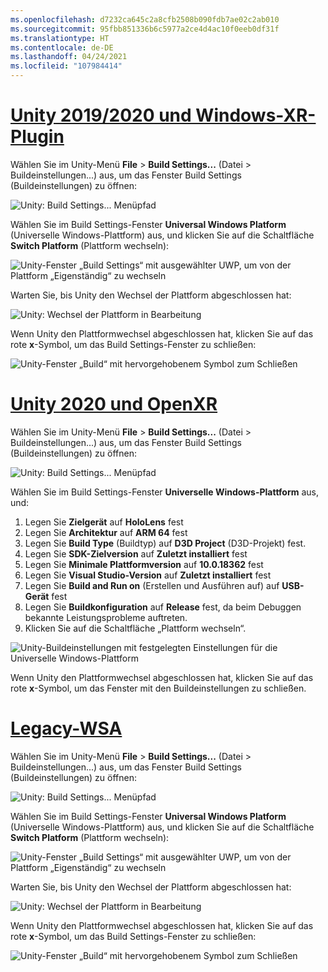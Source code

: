 ```yaml
---
ms.openlocfilehash: d7232ca645c2a8cfb2508b090fdb7ae02c2ab010
ms.sourcegitcommit: 95fbb851336b6c5977a2ce4d4ac10f0eeb0df31f
ms.translationtype: HT
ms.contentlocale: de-DE
ms.lasthandoff: 04/24/2021
ms.locfileid: "107984414"
---
```

# <a name="unity-20192020--windows-xr-plugin"></a>[Unity 2019/2020 und Windows-XR-Plugin](#tab/winxr)

Wählen Sie im Unity-Menü **File** > **Build Settings...** (Datei > Buildeinstellungen...) aus, um das Fenster Build Settings (Buildeinstellungen) zu öffnen:

![Unity: Build Settings... Menüpfad](../images/mr-learning-base/base-02-section2-step1-1.png)

Wählen Sie im Build Settings-Fenster **Universal Windows Platform** (Universelle Windows-Plattform) aus, und klicken Sie auf die Schaltfläche **Switch Platform** (Plattform wechseln):

![Unity-Fenster „Build Settings“ mit ausgewählter UWP, um von der Plattform „Eigenständig“ zu wechseln](../images/mr-learning-base/base-02-section2-step1-2.png)

Warten Sie, bis Unity den Wechsel der Plattform abgeschlossen hat:

![Unity: Wechsel der Plattform in Bearbeitung](../images/mr-learning-base/base-02-section2-step1-3.png)

Wenn Unity den Plattformwechsel abgeschlossen hat, klicken Sie auf das rote **x**-Symbol, um das Build Settings-Fenster zu schließen:

![Unity-Fenster „Build“ mit hervorgehobenem Symbol zum Schließen](../images/mr-learning-base/base-02-section2-step1-4.png)

# <a name="unity-2020--openxr"></a>[Unity 2020 und OpenXR](#tab/openxr)

Wählen Sie im Unity-Menü **File** > **Build Settings...** (Datei > Buildeinstellungen...) aus, um das Fenster Build Settings (Buildeinstellungen) zu öffnen:

![Unity: Build Settings... Menüpfad](../images/mr-learning-base/base-02-section2-step1-1.png)

Wählen Sie im Build Settings-Fenster **Universelle Windows-Plattform** aus, und:
1.  Legen Sie **Zielgerät** auf **HoloLens** fest
2.  Legen Sie **Architektur** auf **ARM 64** fest
3.  Legen Sie **Build Type** (Buildtyp) auf **D3D Project** (D3D-Projekt) fest.
4.  Legen Sie **SDK-Zielversion** auf **Zuletzt installiert** fest
5.  Legen Sie **Minimale Plattformversion** auf **10.0.18362** fest
6.  Legen Sie **Visual Studio-Version** auf **Zuletzt installiert** fest
7.  Legen Sie **Build and Run on** (Erstellen und Ausführen auf) auf **USB-Gerät** fest
8.  Legen Sie **Buildkonfiguration** auf **Release** fest, da beim Debuggen bekannte Leistungsprobleme auftreten.
9.  Klicken Sie auf die Schaltfläche „Plattform wechseln“.


![Unity-Buildeinstellungen mit festgelegten Einstellungen für die Universelle Windows-Plattform](../images/mr-learning-base/base-02-section2-step1-2-openxr.png)

Wenn Unity den Plattformwechsel abgeschlossen hat, klicken Sie auf das rote **x**-Symbol, um das Fenster mit den Buildeinstellungen zu schließen.

# <a name="legacy-wsa"></a>[Legacy-WSA](#tab/wsa)

Wählen Sie im Unity-Menü **File** > **Build Settings...** (Datei > Buildeinstellungen...) aus, um das Fenster Build Settings (Buildeinstellungen) zu öffnen:

![Unity: Build Settings... Menüpfad](../images/mr-learning-base/base-02-section2-step1-1.png)

Wählen Sie im Build Settings-Fenster **Universal Windows Platform** (Universelle Windows-Plattform) aus, und klicken Sie auf die Schaltfläche **Switch Platform** (Plattform wechseln):

![Unity-Fenster „Build Settings“ mit ausgewählter UWP, um von der Plattform „Eigenständig“ zu wechseln](../images/mr-learning-base/base-02-section2-step1-2.png)

Warten Sie, bis Unity den Wechsel der Plattform abgeschlossen hat:

![Unity: Wechsel der Plattform in Bearbeitung](../images/mr-learning-base/base-02-section2-step1-3.png)

Wenn Unity den Plattformwechsel abgeschlossen hat, klicken Sie auf das rote **x**-Symbol, um das Build Settings-Fenster zu schließen:

![Unity-Fenster „Build“ mit hervorgehobenem Symbol zum Schließen](../images/mr-learning-base/base-02-section2-step1-4.png)
